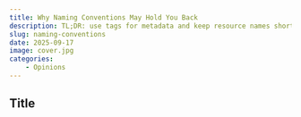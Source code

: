 ```yaml
---
title: Why Naming Conventions May Hold You Back
description: TL;DR: use tags for metadata and keep resource names short and simple.
slug: naming-conventions
date: 2025-09-17
image: cover.jpg
categories:
    - Opinions
---
```


## Title